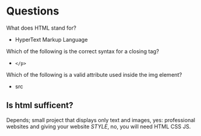 # Questions
What does HTML stand for?

* HyperText Markup Language

Which of the following is the correct syntax for a closing tag?

* ```</p>```

Which of the following is a valid attribute used inside the img element?

* src

## Is html sufficent?
Depends; small project that displays only text and images, yes: professional websites and giving your website *STYLE*, no, you will need HTML CSS JS.
